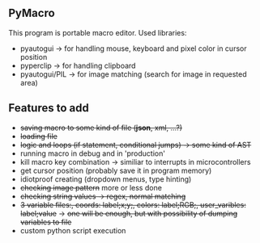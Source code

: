 ## PyMacro
This program is portable macro editor. Used libraries:
- pyautogui -> for handling mouse, keyboard and pixel color in cursor position
- pyperclip -> for handling clipboard
- pyautogui/PIL -> for image matching (search for image in requested area)

## Features to add
- ~~saving macro to some kind of file (**json**, xml, ...?)~~
- ~~loading file~~
- ~~logic and loops (if statement, conditional jumps) -> some kind of AST~~
- running macro in debug and in 'production'
- kill macro key combination -> similiar to interrupts in microcontrollers
- get cursor position (probably save it in program memory)
- idiotproof creating (dropdown menus, type hinting)
- ~~checking image pattern~~ more or less done
- ~~checking string values -> regex, normal matching~~
- ~~3 variable files:, coords: label;x;y;,  colors: label;RGB;, user_varibles: label;value~~ -> ~~one will be enough, but with possibility of dumping variables to file~~
- custom python script execution
